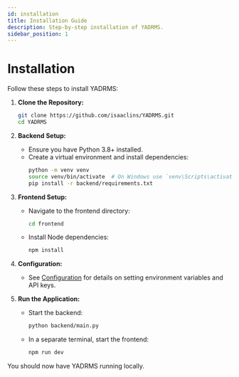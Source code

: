 ```yaml
---
id: installation
title: Installation Guide
description: Step-by-step installation of YADRMS.
sidebar_position: 1
---
```


# Installation

Follow these steps to install YADRMS:

1. **Clone the Repository:**
   ```bash
   git clone https://github.com/isaaclins/YADRMS.git
   cd YADRMS
   ```

2. **Backend Setup:**
   - Ensure you have Python 3.8+ installed.
   - Create a virtual environment and install dependencies:
     ```bash
     python -m venv venv
     source venv/bin/activate  # On Windows use `venv\Scripts\activate`
     pip install -r backend/requirements.txt
     ```

3. **Frontend Setup:**
   - Navigate to the frontend directory:
     ```bash
     cd frontend
     ```
   - Install Node dependencies:
     ```bash
     npm install
     ```

4. **Configuration:**
   - See [Configuration](./configuration.md) for details on setting environment variables and API keys.

5. **Run the Application:**
   - Start the backend:
     ```bash
     python backend/main.py
     ```
   - In a separate terminal, start the frontend:
     ```bash
     npm run dev
     ```

You should now have YADRMS running locally.

